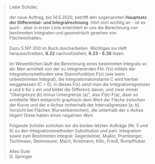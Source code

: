 
> Liebe Schüler,<br><br>der neue Auftrag, bis 14.5.2020, betrifft den sogenannten **Hauptsatz der Differential- und Integralrechnung**. Hört sich wichtig an - ist es auch - aber in erster Linie erleichtert er uns die Berechnung von bestimmten Integralen und geometrisch gesehen von Flächeninhalten.<br><br>Dazu S.197-200 im Buch durcharbeiten. Wichtiges ins Heft herausschreiben, **6.22** nachvollziehen, **6.23 - 6.26** lösen.<br><br>Im Wesentlichen läuft die Berechnung eines bestimmten Integrals so ab: Man ermittelt von der zu integrierenden Fkt. f(x) mittels der Integrationsmethoden eine Stammfunktion F(x) (wie beim unbestimmten Integral), die Integrationskonstante C wird hierbei weggelassen (C = 0), in dieses F(x) setzt man die Integrationsgrenzen a und b für x ein und bildet die Differenz davon, und zwar immer "Obergrenze (b) minus Untergrenze (a)", also F(b)-F(a), diser so ermittelte Wert entspricht graphisch dem Wert der Fläche zwischen der Kurve und der x-Achse innherhalb der Intervallgrenzen [a; b]. Vorsicht bei Flächen (Kurvenbereichen), die unterhalb der x-Achse liegen! Diese haben einen negativen Wert.<br><br>Folgende Schüler schicken mir die beiden letzten Aufträge (Nr. 5 und 6) zu den Integrationsmethoden Substitution und part. Integration sowie zum Bestimmten Integral: Gegenleitner, Mujkic, Pramberger, Tschimaev, Steinmaurer, Mach, Kristmann, Kilic, Friedl, Rumpfhuber.<br><br>Alles Gute<br>G. Springer